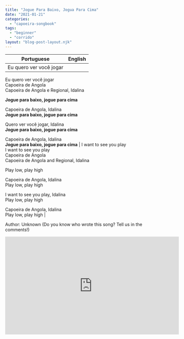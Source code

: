 ```yaml
---
title: "Jogue Para Baixo, Jogua Para Cima"
date: "2021-01-21"
categories: 
  - "capoeira-songbook"
tags: 
  - "beginner"
  - "corrido"
layout: "blog-post-layout.njk"
---
```


| Portuguese | English |
| --- | --- |
| Eu quero ver você jogar  
Eu quero ver você jogar  
Capoeira de Angola  
Capoeira de Angola e Regional, Idalina  
  
**Jogue para baixo, jogue para cima**  
  
Capoeira de Angola, Idalina  
**Jogue para baixo, jogue para cima**  
  
Quero ver você jogar, Idalina  
**Jogue para baixo, jogue para cima**  
  
Capoeira de Angola, Idalina  
**Jogue para baixo, jogue para cima** | I want to see you play  
I want to see you play  
Capoeira de Angola  
Capoeira de Angola and Regional, Idalina  
  
Play low, play high  
  
Capoeira de Angola, Idalina  
Play low, play high  
  
I want to see you play, Idalina  
Play low, play high  
  
Capoeira de Angola, Idalina  
Play low, play high |

<figcaption>

Author: Unknown (Do you know who wrote this song? Tell us in the comments!)

</figcaption>

<iframe width="560" height="315" src="https://www.youtube.com/embed/M0rs9TjOhrg" title="YouTube video player" frameborder="0" allow="accelerometer; autoplay; clipboard-write; encrypted-media; gyroscope; picture-in-picture" allowfullscreen></iframe>
